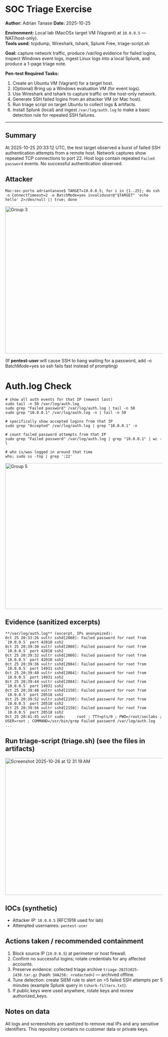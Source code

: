 # SOC Triage Exercise

**Author:** Adrian Tanase
**Date:** 2025-10-25  

**Environment:** Local lab (MacOSx target VM (Vagrant) at `10.0.0.5` — NAT/host-only).  
**Tools used:** tcpdump, Wireshark, tshark, Splunk Free, triage-script.sh

**Goal:** capture network traffic, produce /var/log evidence for failed logins, inspect Windows event logs, ingest Linux logs into a local Splunk, and produce a 1-page triage note.

**Pen-test Required Tasks:**
1. Create an Ubuntu VM (Vagrant) for a target host.
2. (Optional) Bring up a Windows evaluation VM (for event logs).
3. Use Wireshark and tshark to capture traffic on the host-only network.
4. Generate SSH failed logins from an attacker VM (or Mac host).
5. Run triage script on target Ubuntu to collect logs & artifacts.
6. Install Splunk (local) and ingest `/var/log/auth.log` to make a basic detection rule for repeated SSH failures.


---

## Summary
At 2025-10-25 20:33:12 UTC, the test target observed a burst of failed SSH authentication attempts from a remote host. Network captures show repeated TCP connections to port 22. Host logs contain repeated `Failed password` events. No successful authentication observed.

## Attacker
    Mac:sec-porto adriantanase$ TARGET=10.0.0.5; for i in {1..25}; do ssh -o ConnectTimeout=2 -o BatchMode=yes invaliduser@"$TARGET" 'echo hello' 2>/dev/null || true; done


<img width="796" height="471" alt="Group 3" src="https://github.com/user-attachments/assets/9a972a23-596d-408a-9069-bc372351810c" />

(If **pentest-user** will cause SSH to hang waiting for a password, add -o BatchMode=yes so ssh fails fast instead of prompting)

# Auth.log Check

    # show all auth events for that IP (newest last)
    sudo tail -n 50 /var/log/auth.log
    sudo grep "Failed password" /var/log/auth.log | tail -n 50
    sudo grep "10.0.0.1" /var/log/auth.log -n | tail -n 50
    
    # specifically show accepted logins from that IP
    sudo grep "Accepted" /var/log/auth.log | grep "10.0.0.1" -n

    # count failed password attempts from that IP
    sudo grep "Failed password" /var/log/auth.log | grep "10.0.0.1" | wc -l

    # who is/was logged in around that time
    who; sudo ss -tnp | grep ':22'

<img width="766" height="467" alt="Group 5" src="https://github.com/user-attachments/assets/eb632051-b49c-4d29-8cb8-969ecbb07f04" />



## Evidence (sanitized excerpts)
    **/var/log/auth.log** (excerpt, IPs anonymized):
    Oct 25 20:33:26 vultr sshd[2060]: Failed password for root from `10.0.0.5` port 42010 ssh2
    Oct 25 20:39:30 vultr sshd[2060]: Failed password for root from `10.0.0.5` port 42010 ssh2
    Oct 25 20:39:32 vultr sshd[2060]: Failed password for root from `10.0.0.5` port 42010 ssh2
    Oct 25 20:39:36 vultr sshd[2084]: Failed password for root from `10.0.0.5` port 14931 ssh2
    Oct 25 20:39:40 vultr sshd[2084]: Failed password for root from `10.0.0.5` port 14931 ssh2
    Oct 25 20:39:44 vultr sshd[2084]: Failed password for root from `10.0.0.5` port 14931 ssh2
    Oct 25 20:39:48 vultr sshd[2150]: Failed password for root from `10.0.0.5` port 20518 ssh2
    Oct 25 20:39:52 vultr sshd[2150]: Failed password for root from `10.0.0.5` port 20518 ssh2
    Oct 25 20:39:56 vultr sshd[2150]: Failed password for root from `10.0.0.5` port 20518 ssh2
    Oct 25 20:41:45 vultr sudo:     root : TTY=pts/0 ; PWD=/root/seclabs ; USER=root ; COMMAND=/usr/bin/grep Failed password /var/log/auth.log
    ...


## Run triage-script (triage.sh) (see the files in artifacts)

<img width="705" height="438" alt="Screenshot 2025-10-26 at 12 31 19 AM" src="https://github.com/user-attachments/assets/1d462fc9-c56a-4450-8f10-390008fcdffe" />

## IOCs (synthetic)
- Attacker IP: `10.0.0.5` (RFC1918 used for lab)  
- Attempted usernames: `pentest-user`

## Actions taken / recommended containment
1. Block source IP (`10.0.0.5`) at perimeter or host firewall.  
2. Confirm no successful logins; rotate credentials for any affected accounts.  
3. Preserve evidence: collected triage archive `triage-20251025-1430.tar.gz` (hash: `SHA256: <redacted>`) — archived offline.  
4. Tune detection: create SIEM rule to alert on >5 failed SSH attempts per 5 minutes (example Splunk query in `tshark-filters.txt`).  
5. If public keys were used anywhere, rotate keys and review authorized_keys.



## Notes on data
All logs and screenshots are sanitized to remove real IPs and any sensitive identifiers. This repository contains no customer data or private keys.
